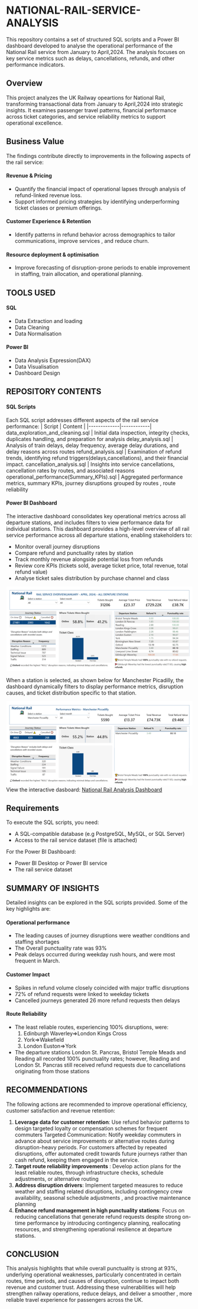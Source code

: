 # NATIONAL-RAIL-SERVICE-ANALYSIS
This repository contains a set of structured SQL scripts and a Power BI dashboard developed to analyse the operational performance of the National Rail service from January to April,2024. The analysis focuses on key service metrics such as delays, cancellations, refunds, and other performance indicators. 

## Overview


This project analyzes the UK Railway opeartions for National Rail, transforming transactional data from January to April,2024 into strategic insights. It examines passenger travel patterns, financial performance across ticket categories, and service reliability metrics to support operational excellence. 
## Business Value 
The findings contribute directly to improvements in the following aspects of the rail service: 
#### Revenue & Pricing 
* Quantify the financial impact of operational lapses through analysis of refund-linked revenue loss.
* Support informed pricing strategies by identifying underperforming ticket classes or premium offerings. 
#### Customer Experience & Retention
* Identify patterns in refund behavior across demographics to tailor communications, improve services , and reduce churn. 
#### Resource deployment & optimisation
* Improve forecasting of disruption-prone periods to enable improvement in staffing, train allocation, and operational planning.
## TOOLS USED 
#### SQL 
* Data Extraction and loading 
* Data Cleaning 
* Data Normalisation

#### Power BI
* Data Analysis Expression(DAX)
* Data Visualisation 
* Dashboard Design 
## REPOSITORY CONTENTS
#### SQL Scripts 
Each SQL script addresses different aspects of the rail service performance: 
| Script | Content |
|-------------|------------|
data_exploration_and_cleaning.sql | Initial data inspection, integrity checks, duplicates handling, and preparation for analysis 
delay_analysis.sql | Analysis of train delays, delay frequency, average delay durations, and delay reasons across routes 
refund_analysis.sql | Examination of refund trends, identifying refund triggers(delays,cancellations), and their financial impact. 
cancellation_analysis.sql | Insights into service cancellations, cancellation rates by routes, and associated reasons
operational_performance(Summary_KPIs).sql | Aggregated performance metrics, summary KPIs, journey disruptions grouped by routes , route reliability
#### Power BI Dashboard 
The interactive dashboard consolidates key operational metrics across all departure stations, and includes filters to view performance data for individual stations. 
This dashboard provides a high-level overview of all rail service performance across all departure stations, enabling stakeholders to: 
* Monitor overall journey disruptions 
* Compare refund and punctuality rates by station
* Track monthly revenue alongside potential loss from refunds 
* Review core KPIs (tickets sold, average ticket price, total revenue, total refund value)
* Analyse ticket sales distribution by purchase channel and class
   
![Dashboard](dashboard.png)

When a station is selected, as shown below for Manchester Picadilly, the dashboard dynamically filters to display performance metrics, disruption causes, and ticket distribution specific to that station.

![Dashboard](Dashboard.png)  
View the interactive dasboard: [National Rail Analysis Dashboard](https://app.powerbi.com/view?r=eyJrIjoiM2I3NjQ5MjMtNTk5YS00M2NlLWFlMzAtNTBmNmNmZTY3YzNiIiwidCI6Ijk5MzljMjE0LWQ4OGItNDNiYy1iMDhlLTE4ZjQ2N2Y2NWIzNyJ9)
## Requirements  
To execute the SQL scripts, you need:  
* A SQL-compatible database (e.g PostgreSQL, MySQL, or SQL Server)  
* Access to the rail service dataset (file is attached)
 
For the Power BI Dashboard:  
* Power BI Desktop or Power BI service  
* The rail service dataset 

## SUMMARY OF INSIGHTS 
Detailed insights can be explored in the SQL scripts provided. Some of the key highlights are: 

#### Operational performance
* The leading causes of journey disruptions were weather conditions and staffing shortages
* The Overall punctuality rate was 93%
* Peak delays occurred during weekday rush hours, and were most frequent in March. 

#### Customer Impact 
* Spikes in refund volume closely coincided with major traffic disruptions
* 72% of refund requests were linked to weekday tickets
* Cancelled journeys generated 26 more refund requests then delays 

#### Route Reliability 
* The least reliable routes, experiencing 100% disruptions, were:  
    1. Edinburgh Waverley⇒London Kings Cross  
    2. York⇒Wakefield  
    3. London Euston⇒York
* The departure stations London St. Pancras, Bristol Temple Meads and Reading all recorded 100% punctuality rates; however, Reading and London St. Pancras still received refund requests due to cancellations originating from those stations
## RECOMMENDATIONS  

The following actions are recommended to improve operational efficiency, customer satisfaction and revenue retention:  
1. **Leverage data for customer retention**:  Use refund behavior patterns to design targeted loyalty or compensation schemes for frequent commuters 
Targeted Communication: Notify weekday commuters in advance about service improvements or alternative routes during disruption-heavy periods.
For customers affected by repeated disruptions, offer automated credit towards future journeys rather than cash refund, keeping them engaged in the service. 
2. **Target route reliability improvements** : Develop action plans for the least reliable routes, through infrastructure checks, schedule adjustments, or alternative routing 
3. **Address disruption drivers**: Implement targeted measures to reduce weather and staffing related disruptions, including contingency crew availability, seasonal schedule adjustments , and proactive maintenance planning 
4. **Enhance refund management in high punctuality stations**: Focus on reducing cancellations that generate refund requests despite strong on-time performance by introducing contingency planning,  reallocating resources, and strengthening operational resilience at departure stations. 

## CONCLUSION  
This analysis highlights that while overall punctuality is strong at 93%, underlying operational weaknesses, particularly concentrated in certain routes, time periods, and causes of disruption, continue to impact both revenue and customer trust. Addressing these vulnerabilities will help strengthen railway operations, reduce delays, and deliver a smoother , more reliable travel experience for passengers across the UK. 
